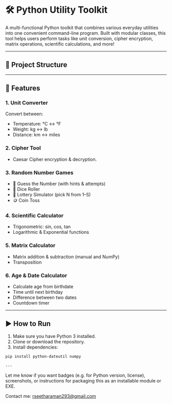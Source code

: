 # 🛠️ Python Utility Toolkit

A multi-functional Python toolkit that combines various everyday utilities into one convenient command-line program. Built with modular classes, this tool helps users perform tasks like unit conversion, cipher encryption, matrix operations, scientific calculations, and more!

---

## 📂 Project Structure


---

## 🧰 Features

### 1. **Unit Converter**
Convert between:
- Temperature: °C ↔ °F
- Weight: kg ↔ lb
- Distance: km ↔ miles

### 2. **Cipher Tool**
- Caesar Cipher encryption & decryption.

### 3. **Random Number Games**
- 🎲 Guess the Number (with hints & attempts)
- 🎲 Dice Roller
- 🎯 Lottery Simulator (pick N from 1–S)
- 🪙 Coin Toss

### 4. **Scientific Calculator**
- Trigonometric: sin, cos, tan
- Logarithmic & Exponential functions

### 5. **Matrix Calculator**
- Matrix addition & subtraction (manual and NumPy)
- Transposition

### 6. **Age & Date Calculator**
- Calculate age from birthdate
- Time until next birthday
- Difference between two dates
- Countdown timer

---

## ▶️ How to Run

1. Make sure you have Python 3 installed.
2. Clone or download the repository.
3. Install dependencies:

```bash
pip install python-dateutil numpy

---
```
Let me know if you want badges (e.g. for Python version, license), screenshots, or instructions for packaging this as an installable module or EXE.

Contact me: rseetharaman293@gmail.com